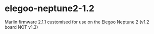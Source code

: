 # elegoo-neptune2-1.2
 
Marlin firmware 2.1.1 customised for use on the Elegoo Neptune 2 (v1.2 board NOT v1.3)
